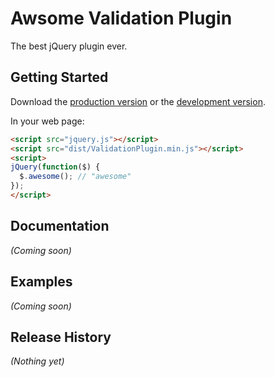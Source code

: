 # Awsome Validation Plugin

The best jQuery plugin ever.

## Getting Started
Download the [production version][min] or the [development version][max].

[min]: https://raw.github.com/moulyg/validatiion/master/dist/ValidationPlugin.min.js
[max]: https://raw.github.com/moulyg/validatiion/master/dist/ValidationPlugin.js

In your web page:

```html
<script src="jquery.js"></script>
<script src="dist/ValidationPlugin.min.js"></script>
<script>
jQuery(function($) {
  $.awesome(); // "awesome"
});
</script>
```

## Documentation
_(Coming soon)_

## Examples
_(Coming soon)_

## Release History
_(Nothing yet)_
